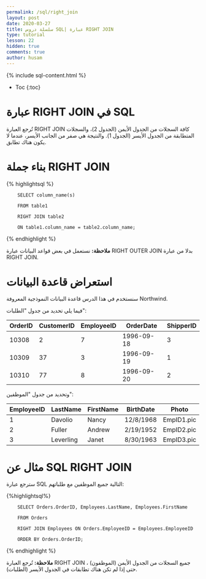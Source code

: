 ```yaml
---
permalink: /sql/right_join
layout: post
date: 2020-03-27
title: سلسلة دروس SQL| عبارة RIGHT JOIN
type: tutorial
lesson: 22
hidden: true
comments: true
author: husam
---
```


{% include sql-content.html %}

* Toc
{:toc}

# عبارة RIGHT JOIN في SQL

تُرجع العبارة RIGHT JOIN كافة السجلات من الجدول الأيمن (الجدول 2)، والسجلات المتطابقة من الجدول الأيسر (الجدول 1). والنتيجة هي صفر من الجانب الأيسر، عندما لا يكون هناك تطابق.


# بناء جملة RIGHT JOIN

{% highlightsql %}

        SELECT column_name(s)

        FROM table1

        RIGHT JOIN table2

        ON table1.column_name = table2.column_name;

{% endhighlight %}

**ملاحظة:** نستعمل في بعض قواعد البيانات  عبارة RIGHT OUTER JOIN بدلا من عبارة RIGHT JOIN.

<amp-img layout="responsive" src="/assets/sql_rightjoin.gif" alt="عبارة left join sql" width="200" height="145"></amp-img>

# استعراض قاعدة البيانات

سنستخدم في هذا الدرس قاعدة البيانات النموذجية المعروفة Northwind.

فيما يلي تحديد من جدول "الطلبات":


|OrderID |	CustomerID 	| EmployeeID 	| OrderDate |	ShipperID |
|-----------| ---------- | ----------- | ------- |  ------- |
| 10308 |	2 |	7 	| 1996-09-18 |	3 |
| 10309 	| 37 	| 3 |	1996-09-19 	| 1 |
| 10310 |	77 |	8 	| 1996-09-20 |	2 |

وتحديد من جدول "الموظفين":


| EmployeeID |	LastName |	FirstName |	BirthDate |	Photo |
| ---------- | --------- | --------- | --------- | ------ |
| 1 |	Davolio |	Nancy |	12/8/1968 |	EmpID1.pic |
| 2 |	Fuller |	Andrew |	2/19/1952 |	EmpID2.pic |
| 3 |	Leverling |	Janet |	8/30/1963 |	EmpID3.pic |

# مثال عن SQL RIGHT JOIN

سترجع عبارة SQL التالية جميع الموظفين مع طلباتهم:


{%highlightsql%}

        SELECT Orders.OrderID, Employees.LastName, Employees.FirstName

        FROM Orders

        RIGHT JOIN Employees ON Orders.EmployeeID = Employees.EmployeeID

        ORDER BY Orders.OrderID;

{% endhighlight %}

**ملاحظة:** تُرجع العبارة RIGHT JOIN جميع السجلات من الجدول الأيمن (الموظفون) ، حتى إذا لم تكن هناك تطابقات في الجدول الأيسر (الطلبات).


